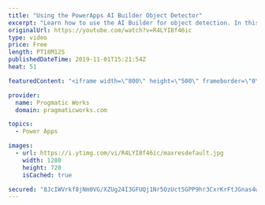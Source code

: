 ```yaml
---
title: "Using the PowerApps AI Builder Object Detector"
excerpt: "Learn how to use the AI Builder for object detection. In this app build project, you'll see how to do automatic inventory by just taking pictures of what you want to inventory in PowerApps or Microsoft Flow.  Check out our great training at https://www.pragmaticworkstraining.com.   We love to build apps"
originalUrl: https://youtube.com/watch?v=R4LYI8f46ic
type: video
price: Free
length: PT18M12S
publishedDateTime: 2019-11-01T15:21:54Z
heat: 51

featuredContent: "<iframe width=\"800\" height=\"500\" frameborder=\"0\" src=\"https://www.youtube.com/embed/R4LYI8f46ic\" allow=\"accelerometer; autoplay; encrypted-media; gyroscope; picture-in-picture\" allowfullscreen></iframe>"

provider:
  name: Progmatic Works
  domain: pragmaticworks.com

topics:
  - Power Apps

images:
  - url: https://i.ytimg.com/vi/R4LYI8f46ic/maxresdefault.jpg
    width: 1280
    height: 720
    isCached: true

secured: "8JcIWVrkf8jNm0VG/XZUg24I3GFUQj1Nr5OzUct5GPP9hr3CxrKrFtJGnas4wF69AmOssJOg/X664ZXnT8kezuxW4ePUoOhbSLD+tpEbg22PDEbqUCtr5kfq/CsOndM9BCD6OZz+o6R6CpX88PHWFk8d68rP39BdlBmQRX08oqzA7BfHkRbgJP1uxq6xAb2Cy6s/ff2i6rPQlFRgWzxKLiUxNWlfegxkmaRKSQKzqSJ+Eb/8LW08iv3c9vTXXlxJT+RfdX1pZGxWDQ8dYkVvhls/+zdLcgX6LIR9BTZiiu+S95wj5qk6wg0RrWADk2Yv9UiVbBYHL4aHaOa2lw4+QMrEaW2vUoUqSIJWmIm9ZARjgBpSGNjk1Oln4AS4cl+JQgYI9MpSq/vErZh7D2VrEqyc9UW/vnYvU7sEyWFmYhM=;h8v+/nYNBLGP7n+YX2sXMw=="
---
```


